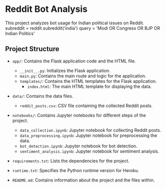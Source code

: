 # Reddit Bot Analysis

This project analyzes bot usage for Indian political issues on Reddit.
subreddit = reddit.subreddit('india')
query = 'Modi OR Congress OR BJP OR Indian Politics'

## Project Structure

- `app/`: Contains the Flask application code and the HTML file.
  - `__init__.py`: Initializes the Flask application.
  - `main.py`: Contains the main route and logic for the application.
  - `templates/`: Contains the HTML templates for the Flask application.
    - `index.html`: The main HTML template for displaying the data.

- `data/`: Contains the data files.
  - `reddit_posts.csv`: CSV file containing the collected Reddit posts.

- `notebooks/`: Contains Jupyter notebooks for different steps of the project.
  - `data_collection.ipynb`: Jupyter notebook for collecting Reddit posts.
  - `data_preprocessing.ipynb`: Jupyter notebook for preprocessing the data.
  - `bot_detection.ipynb`: Jupyter notebook for bot detection.
  - `sentiment_analysis.ipynb`: Jupyter notebook for sentiment analysis.

- `requirements.txt`: Lists the dependencies for the project.

- `runtime.txt`: Specifies the Python runtime version for Heroku.

- `README.md`: Contains information about the project and the files within.
